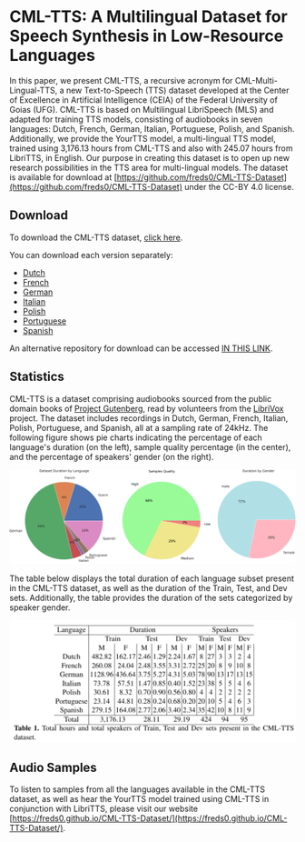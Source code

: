 # CML-TTS: A Multilingual Dataset for Speech Synthesis in Low-Resource Languages

In this paper, we present CML-TTS, a recursive acronym for CML-Multi-Lingual-TTS, a new Text-to-Speech (TTS) dataset developed at the Center of Excellence in Artificial Intelligence (CEIA) of the Federal University of Goias (UFG). CML-TTS is based on Multilingual LibriSpeech (MLS) and adapted for training TTS models, consisting of audiobooks in seven languages: Dutch, French, German, Italian, Portuguese, Polish, and Spanish. Additionally, we provide the YourTTS model, a multi-lingual TTS model, trained using 3,176.13 hours from CML-TTS and also with 245.07 hours from LibriTTS, in English. Our purpose in creating this dataset is to open up new research possibilities in the TTS area for multi-lingual models. The dataset is available for download at [https://github.com/freds0/CML-TTS-Dataset](https://github.com/freds0/CML-TTS-Dataset) under the CC-BY 4.0 license.


## Download
To download the CML-TTS dataset, [click here]([https://librivox.org/](https://drive.google.com/drive/folders/1qIpZfvgoj8HGZxKmDNoMYelbad0VEI7H?usp=sharing)).

You can download each version separately:

- [Dutch](https://drive.google.com/file/d/1ZEGphBtFegDMcBs1seuZAwP6npmgPyLq/view?usp=share_link)
- [French](https://drive.google.com/file/d/1o5xJBFPWaMsjBpOrHDEGta4bVxNw7Ikx/view?usp=share_link)
- [German](https://drive.google.com/file/d/1gny1W_SEdebT0W2LgIps3u2GGQPQ9kbS/view?usp=share_link)
- [Italian](https://drive.google.com/file/d/187nE0vqrW9B_4D5s4_Q0mBhIoH2KF67X/view?usp=share_link)
- [Polish](https://drive.google.com/file/d/1tMqT6CEYX3x_iyech7mcO22dMlp-sBLx/view?usp=share_link)
- [Portuguese](https://drive.google.com/file/d/1KxwG0o6MwWq_hKUzeRGwZOx1HxMNfFMB/view?usp=share_link)
- [Spanish](https://drive.google.com/file/d/18Nw5IDusZwGJA7MhFpSFwBl8CDLPLY90/view?usp=share_link)

An alternative repository for download can be accessed [IN THIS LINK](https://ufmtbr-my.sharepoint.com/:f:/g/personal/fredoliveira_ufmt_br/Ei8ztD2EsqdAiyQNEnXDHZMBW1BS_q0AD1EehRS1_m5xfQ).

## Statistics

CML-TTS is a dataset comprising audiobooks sourced from the public domain books of [Project Gutenberg](https://www.gutenberg.org/), read by volunteers from the [LibriVox](https://librivox.org/) project. The dataset includes recordings in Dutch, German, French, Italian, Polish, Portuguese, and Spanish, all at a sampling rate of 24kHz. The following figure shows pie charts indicating the percentage of each language's duration (on the left), sample quality percentage (in the center), and the percentage of speakers' gender (on the right).

![](img/cml_tts_pieplot.png)

The table below displays the total duration of each language subset present in the CML-TTS dataset, as well as the duration of the Train, Test, and Dev sets. Additionally, the table provides the duration of the sets categorized by speaker gender.

![](img/cml_tts_statistics.png)

## Audio Samples

To listen to samples from all the languages available in the CML-TTS dataset, as well as hear the YourTTS model trained using CML-TTS in conjunction with LibriTTS, please visit our website [https://freds0.github.io/CML-TTS-Dataset/](https://freds0.github.io/CML-TTS-Dataset/).
